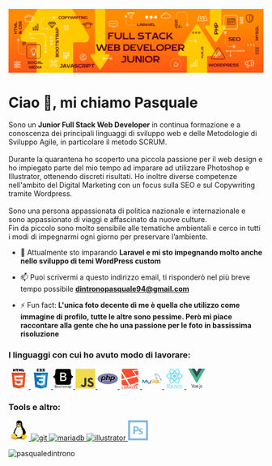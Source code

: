 ![logo](https://github.com/PasqualeDintrono/PasqualeDintrono/blob/main/1.jpg)
<h1 align="left">Ciao 👋, mi chiamo Pasquale</h1>
<p align="left">Sono un <strong>Junior Full Stack Web Developer</strong> in continua formazione e a conoscenza dei principali linguaggi di sviluppo web e delle Metodologie di Sviluppo Agile, in particolare il metodo SCRUM.<br><br> Durante la quarantena ho scoperto una piccola passione per il web design e ho impiegato parte del mio tempo ad imparare ad utilizzare Photoshop e Illustrator, ottenendo discreti risultati. Ho inoltre diverse competenze nell'ambito del Digital Marketing con un focus sulla SEO e sul Copywriting tramite Wordpress.<br><br> Sono una persona appassionata di politica nazionale e internazionale e sono appassionato di viaggi e affascinato da nuove culture.<br>Fin da piccolo sono molto sensibile alle tematiche ambientali e cerco in tutti i modi di impegnarmi ogni giorno per preservare l’ambiente.</p>
    
- 🌱 Attualmente sto imparando **Laravel e mi sto impegnando molto anche nello sviluppo di temi WordPress custom**
    
- 📫 Puoi scrivermi a questo indirizzo email, ti risponderò nel più breve tempo possibile **dintronopasquale94@gmail.com**
    
- ⚡ Fun fact: **L'unica foto decente di me è quella che utilizzo come immagine di profilo, tutte le altre sono pessime. Però mi piace raccontare alla gente che ho una passione per le foto in bassissima risoluzione**
    
<!-- Languages -->
<h3>I linguaggi con cui ho avuto modo di lavorare:</h3>
<p align="left">
<!-- HTML5 -->
<a href="https://www.w3.org/html/" target="_blank" rel="noreferrer"> <img src="https://raw.githubusercontent.com/devicons/devicon/master/icons/html5/html5-original-wordmark.svg" alt="html5" width="40" height="40"/>       </a>
<!-- CSS -->
<a href="https://www.w3schools.com/css/" target="_blank" rel="noreferrer"> <img src="https://raw.githubusercontent.com/devicons/devicon/master/icons/css3/css3-original-wordmark.svg" alt="css3" width="40"                 height="40"/> </a>
<!-- Bootstrap -->
<a href="https://getbootstrap.com" target="_blank" rel="noreferrer"> <img src="https://raw.githubusercontent.com/devicons/devicon/master/icons/bootstrap/bootstrap-plain-wordmark.svg" alt="bootstrap" width="40"           height="40"/> </a>
<!-- Javascript -->
<a href="https://developer.mozilla.org/en-US/docs/Web/JavaScript" target="_blank" rel="noreferrer"> <img src="https://raw.githubusercontent.com/devicons/devicon/master/icons/javascript/javascript-original.svg"           alt="javascript" width="40" height="40"/> </a>
<!-- PHP -->
<a href="https://www.php.net" target="_blank" rel="noreferrer"> <img src="https://raw.githubusercontent.com/devicons/devicon/master/icons/php/php-original.svg" alt="php" width="40" height="40"/> </a>
<!-- Laravel -->
<a href="https://laravel.com/" target="_blank" rel="noreferrer"> <img src="https://raw.githubusercontent.com/devicons/devicon/master/icons/laravel/laravel-plain-wordmark.svg" alt="laravel" width="40" height="40"/>       </a>
<!-- MySql -->
<a href="https://www.mysql.com/" target="_blank" rel="noreferrer"> <img src="https://raw.githubusercontent.com/devicons/devicon/master/icons/mysql/mysql-original-wordmark.svg" alt="mysql" width="40" height="40"/>         </a>
<!-- React -->
<a href="https://reactjs.org/" target="_blank" rel="noreferrer"> <img src="https://raw.githubusercontent.com/devicons/devicon/master/icons/react/react-original-wordmark.svg" alt="react" width="40" height="40"/> </a>
<!-- VueJs -->
<a href="https://vuejs.org/" target="_blank" rel="noreferrer"> <img src="https://raw.githubusercontent.com/devicons/devicon/master/icons/vuejs/vuejs-original-wordmark.svg" alt="vuejs" width="40" height="40"/> </a>
</p>
    
<!-- Tools -->
<h3>Tools e altro:</h3>
<p align="left">
<!-- Linux -->
<a href="https://www.linux.org/" target="_blank" rel="noreferrer"> <img src="https://raw.githubusercontent.com/devicons/devicon/master/icons/linux/linux-original.svg" alt="linux" width="40" height="40"/> </a>
<!-- Git -->
<a href="https://git-scm.com/" target="_blank" rel="noreferrer"> <img src="https://www.vectorlogo.zone/logos/git-scm/git-scm-icon.svg" alt="git" width="40" height="40"/> </a>
<!-- Mariadb -->
<a href="https://mariadb.org/" target="_blank" rel="noreferrer"> <img src="https://www.vectorlogo.zone/logos/mariadb/mariadb-icon.svg" alt="mariadb" width="40" height="40"/> </a>
<!-- Adobe Illustrator -->
<a href="https://www.adobe.com/in/products/illustrator.html" target="_blank" rel="noreferrer"> <img src="https://www.vectorlogo.zone/logos/adobe_illustrator/adobe_illustrator-icon.svg" alt="illustrator" width="40" height="40"/> </a>
<!-- Adobe Photoshop -->
<a href="https://www.photoshop.com/en" target="_blank" rel="noreferrer"> <img src="https://raw.githubusercontent.com/devicons/devicon/master/icons/photoshop/photoshop-line.svg" alt="photoshop" width="40" height="40"/> </a>
</p>

<!-- Languages uses by me -->
<p><img align="left" src="https://github-readme-stats.vercel.app/api/top-langs?username=pasqualedintrono&show_icons=true&theme=dark&locale=en&layout=compact" alt="pasqualedintrono" /></p>
